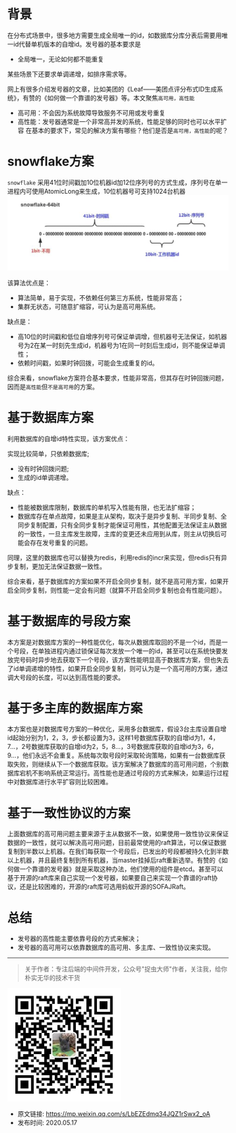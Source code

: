 # 背景
在分布式场景中，很多地方需要生成全局唯一的id，如数据库分库分表后需要用唯一id代替单机版本的自增id。发号器的基本要求是

- 全局唯一，无论如何都不能重复

某些场景下还要求单调递增，如排序需求等。

网上有很多介绍发号器的文章，比如美团的《Leaf——美团点评分布式ID生成系统》，有赞的《如何做一个靠谱的发号器》等。本文聚焦`高可用，高性能`

- 高可用：不会因为系统故障导致服务不可用或发号重复
- 高性能：发号器通常是一个非常高并发的系统，性能足够的同时也可以水平扩容
在基本的要求下，常见的解决方案有哪些？他们是否是`高可用，高性能`的呢？

# snowflake方案
`snowflake` 采用41位时间戳加10位机器id加12位序列号的方式生成，序列号在单一进程内可使用AtomicLong来生成，10位机器号可支持1024台机器
![](img1.jpg)

该算法优点是：

- 算法简单，易于实现，不依赖任何第三方系统，性能非常高；
- 集群无状态，可随意扩缩容，可认为是高可用系统。

缺点是：

- 高10位的时间戳和低位自增序列号可保证单调增，但机器号无法保证，如机器号为2在某一时刻先生成id，机器号为1在同一时刻后生成id，则不能保证单调性；
- 依赖时间戳，如果时钟回拨，可能会生成重复的id。

综合来看，snowflake方案符合基本要求，性能非常高，但其存在时钟回拨问题，因而是`高性能`但`不是高可用`的方案。

# 基于数据库方案

利用数据库的自增id特性实现，该方案优点：

实现比较简单，只依赖数据库;
- 没有时钟回拨问题;
- 生成的id单调递增。

缺点：

- 性能被数据库限制，数据库的单机写入性能有限，也无法扩缩容；
- 数据库存在单点故障，如果是主从架构，取决于是异步复制、半同步复制、全同步复制配置，只有全同步复制才能保证可用性，其他配置无法保证主从数据的一致性，一旦主库发生故障，主库的变更还未应用到从库，则主从切换后可能会存在发号重复的问题。

同理，这里的数据库也可以替换为redis，利用redis的incr来实现，但redis只有异步复制，更加无法保证数据一致性。

综合来看，基于数据库的方案如果不开启全同步复制，就不是高可用方案，如果开启全同步复制，则性能一定会有问题（就算不开启全同步复制也会有性能问题）。

# 基于数据库的号段方案

本方案是对数据库方案的一种性能优化，每次从数据库取回的不是一个id，而是一个号段，在单独进程内通过锁保证每次发放一个唯一的id，甚至可以在系统快要发放完号码时异步地去获取下一个号段，该方案性能明显高于数据库方案，但也失去了id单调递增的特性，如果开启全同步复制，则可认为是一个高可用的方案，通过调大号段的长度，可以达到高性能的要求。

# 基于多主库的数据库方案

本方案也是对数据库号方案的一种优化，采用多台数据库，假设3台主库设置自增id起始分别为1，2，3，步长都设置为3，这样1号数据库获取的自增id为1，4，7...，2号数据库获取的自增id为2，5，8...，3号数据库获取的自增id为3，6，9...，他们永远不会重复。系统每次取号段时采取轮询策略，如果有一台数据库获取失败，则继续从下一个数据库获取。该方案解决了数据库的高可用问题，个别数据库宕机不影响系统正常运行。高性能也是通过号段的方式来解决，如果运行过程中对数据库进行水平扩容则比较困难。

# 基于一致性协议的方案

上面数据库的高可用问题主要来源于主从数据不一致，如果使用一致性协议来保证数据的一致性，就可以解决高可用问题，目前最常使用的raft算法，可以保证数据复制到半数以上机器。在我们每获取一个号段后，已发出的号段都被持久化到半数以上机器，并且最终复制到所有机器，当master挂掉后raft重新选举。有赞的《如何做一个靠谱的发号器》就是采取这种办法，他们使用的组件是etcd。甚至可以基于开源的raft库来自己实现一个发号器，如果要自己来实现一个靠谱的raft协议，还是比较困难的，开源的raft库可选用蚂蚁开源的SOFAJRaft。

# 总结

- 发号器的高性能主要依靠号段的方式来解决；
- 发号器的高可用可以依靠数据库的高可用、多主库、一致性协议来实现。

---

> 关于作者：专注后端的中间件开发，公众号"捉虫大师"作者，关注我，给你朴实无华的技术干货

![捉虫大师](../../qrcode_small.jpg)

- 原文链接: https://mp.weixin.qq.com/s/LbEZEdmq34JQZ1rSwx2_oA
- 发布时间: 2020.05.17